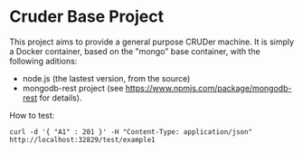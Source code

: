 Cruder Base Project
===================

This project aims to provide a general purpose CRUDer machine.
It is simply a Docker container, based on the "mongo" base container, with the following aditions:
- node.js (the lastest version, from the source)
- mongodb-rest project (see https://www.npmjs.com/package/mongodb-rest for details).

How to test:
```
curl -d '{ "A1" : 201 }' -H "Content-Type: application/json" http://localhost:32829/test/example1
```
